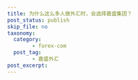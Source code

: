 ```yaml
---
title: 为什么这么多人做外汇时，会选择嘉盛集团？
post_status: publish
skip_file: no
taxonomy:
  category:
        - forex-com
  post_tag:
        - 嘉盛外汇
post_excerpt: 
---
```

